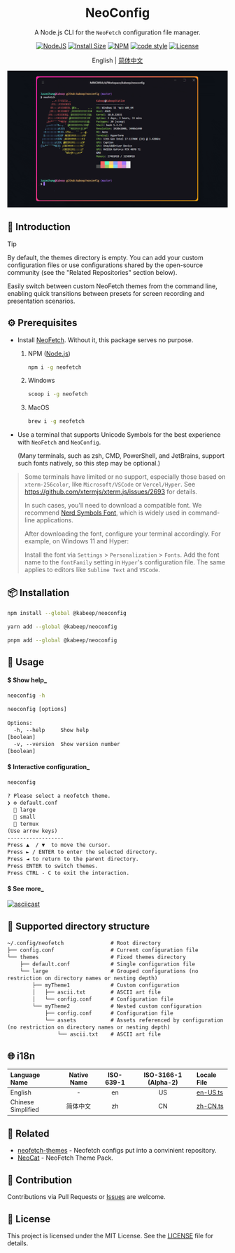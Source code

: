 <div align="center">

<h1>NeoConfig</h1>

A Node.js CLI for the `NeoFetch` configuration file manager.

[![NodeJS][node-image]][node-url]
[![Install Size][install-size-image]][install-size-url]
[![NPM][npm-image]][npm-url]
[![code style][code-style-image]][code-style-url]
[![License][license-image]][license-url]

English | [简体中文][zh-cn-url]

<img width="814" src="docs/images/usage.gif" alt="usage-gif">

</div>

## 📖 Introduction

> [!TIP]
>
> By default, the themes directory is empty. You can add your custom configuration files or use configurations shared by
> the open-source community (see the "Related Repositories" section below).

Easily switch between custom NeoFetch themes from the command line, enabling quick transitions between presets for
screen recording and presentation scenarios.

## ⚙️ Prerequisites

- Install [NeoFetch][neofetch-url]. Without it, this package serves no purpose.

  1. NPM ([Node.js][node-url])
      ```bash
      npm i -g neofetch
      ```

  2. Windows
      ```bash
      scoop i -g neofetch
      ```

  3. MacOS
      ```bash
      brew i -g neofetch
      ```

- Use a terminal that supports Unicode Symbols for the best experience with `NeoFetch` and `NeoConfig`.

  (Many terminals, such as zsh, CMD, PowerShell, and JetBrains, support such fonts natively, so this step may be
  optional.)

> Some terminals have limited or no support, especially those based on `xterm-256color`, like `Microsoft/VSCode` or
> `Vercel/Hyper`.
> See https://github.com/xtermjs/xterm.js/issues/2693 for details.
>
> In such cases, you'll need to download a compatible font. We recommend [Nerd Symbols Font][nerd-url], which is widely
> used in command-line applications.
>
> After downloading the font, configure your terminal accordingly. For example, on Windows 11 and Hyper:
>
> Install the font via `Settings` > `Personalization` > `Fonts`.
> Add the font name to the `fontFamily` setting in `Hyper`'s configuration file.
> The same applies to editors like `Sublime Text` and `VSCode`.

## 📦 Installation

```bash
npm install --global @kabeep/neoconfig
```

```bash
yarn add --global @kabeep/neoconfig
```

```bash
pnpm add --global @kabeep/neoconfig
```

## 🚀 Usage

#### \$ Show help_

```bash
neoconfig -h
```

```
neoconfig [options]

Options:
  -h, --help     Show help                                             [boolean]
  -v, --version  Show version number                                   [boolean]
```

#### \$ Interactive configuration_

```bash
neoconfig
```

```
? Please select a neofetch theme.
❯ ⚙️ default.conf
  📁 large
  📁 small
  📁 termux
(Use arrow keys)
------------------
Press ▲  / ▼  to move the cursor.
Press ► / ENTER to enter the selected directory.
Press ◄ to return to the parent directory.
Press ENTER to switch themes.
Press CTRL - C to exit the interaction.
```

#### $ See more_

[![asciicast][asciinema-image]][asciinema-url]

## 📄 Supported directory structure

```
~/.config/neofetch               # Root directory
├── config.conf                  # Current configuration file
└── themes                       # Fixed themes directory
    ├── default.conf             # Single configuration file
    └── large                    # Grouped configurations (no restriction on directory names or nesting depth)
        ├── myTheme1             # Custom configuration
        │   ├── ascii.txt        # ASCII art file
        │   └── config.conf      # Configuration file
        └── myTheme2             # Nested custom configuration
            ├── config.conf      # Configuration file
            └── assets           # Assets referenced by configuration (no restriction on directory names or nesting depth)
                └── ascii.txt    # ASCII art file
```

## 🌐 i18n

| Language Name      | Native Name | ISO-639-1 | ISO-3166-1 (Alpha-2) | Locale File                  |
|:-------------------|:-----------:|:---------:|:--------------------:|:-----------------------------|
| English            |      -      |    en     |          US          | [en-US.ts][locale-en-us-url] |
| Chinese Simplified |    简体中文     |    zh     |          CN          | [zh-CN.ts][locale-zh-cn-url] |

## 🔗 Related

- [neofetch-themes][neofetch-themes-url] - Neofetch configs put into a convinient repository.
- [NeoCat][neocat-url] - NeoFetch Theme Pack.

## 🤝 Contribution

Contributions via Pull Requests or [Issues][issues-url] are welcome.

## 📄 License

This project is licensed under the MIT License. See the [LICENSE][license-url] file for details.


[node-image]: https://img.shields.io/node/v/%40kabeep%2Fneoconfig?color=lightseagreen
[node-url]: https://nodejs.org/

[npm-image]: https://img.shields.io/npm/d18m/%40kabeep%2Fneoconfig?color=fa6673
[npm-url]: https://www.npmjs.com/package/@kabeep/neoconfig

[install-size-image]: https://packagephobia.com/badge?p=@kabeep/neoconfig
[install-size-url]: https://packagephobia.com/result?p=@kabeep/neoconfig

[code-style-image]: https://img.shields.io/badge/Formatted_with-Biome-cornflowerblue?style=flat&logo=biome
[code-style-url]: https://biomejs.dev/

[asciinema-image]: https://asciinema.org/a/697466.svg
[asciinema-url]: https://asciinema.org/a/697466

[license-image]: https://img.shields.io/github/license/kabeep/neoconfig?color=slateblue
[license-url]: LICENSE

[en-us-url]: README.md
[zh-cn-url]: README.zh-CN.md

[locale-en-us-url]: src/locale/en-US.ts
[locale-zh-cn-url]: src/locale/zh-CN.ts

[neofetch-url]: https://github.com/dylanaraps/neofetch
[nerd-url]: https://www.nerdfonts.com/font-downloads
[neofetch-themes-url]: https://github.com/Chick2D/neofetch-themes
[neocat-url]: https://github.com/m3tozz/NeoCat

[issues-url]: https://github.com/kabeep/neoconfig/issues

